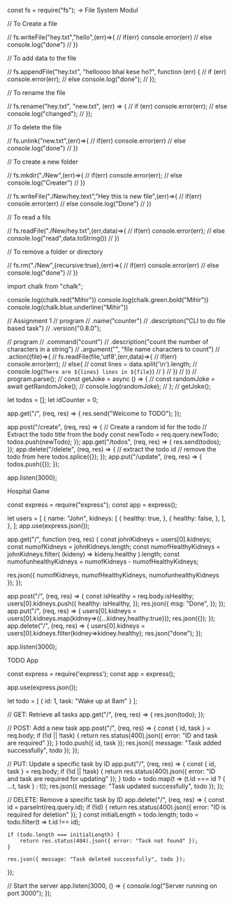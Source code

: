 const fs = require("fs"); -> File System Modul

// To Create a file

// fs.writeFile("hey.txt","hello",(err)=>{
// if(err) console.error(err)
// else console.log("done")
// })

// To add data to the file

// fs.appendFile("hey.txt", "helloooo bhai kese ho?", function (err) {
// if (err) console.error(err);
// else console.log("done");
// });

// To rename the file

// fs.rename("hey.txt", "new.txt", (err) => {
// if (err) console.error(err);
// else console.log("changed");
// });

// To delete the file

// fs.unlink("new.txt",(err)=>{
// if(err) console.error(err)
// else console.log("done")
// })

// To create a new folder

// fs.mkdir("./New",(err)=>{
// if(err) console.error(err);
// else console.log("Creater")
// })

// fs.writeFile("./New/hey.text","Hey this is new file",(err)=>{
// if(err) console.error(err)
// else console.log("Done")
// })

// To read a fils

// fs.readFile("./New/hey.txt",(err,data)=>{
// if(err) console.error(err);
// else console.log("read",data.toString())
// })

// To remove a folder or directory

// fs.rm("./New",{recursive:true},(err)=>{
// if(err) console.error(err)
// else console.log("done")
// })

import chalk from "chalk";

console.log(chalk.red("Mihir"))
console.log(chalk.green.bold("Mihir"))
console.log(chalk.blue.underline("Mihir"))

// Assignment 1
// program
// .name("counter")
// .description("CLI to do file based task")
// .version("0.8.0");

// program
// .command("count")
// .description("count the number of characters in a string")
// .argument("<files>", "file name characters to count")
// .action((file)=>{
// fs.readFile(file,'utf8',(err,data)=>{
// if(err) console.error(err);
// else{
// const lines = data.split('\n').length;
// console.log(`There are ${lines} lines in ${file}`)
// }
// })
// })
// program.parse();
// const getJoke = async () => {
// const randomJoke = await getRandomJoke();
// console.log(randomJoke);
// };
// getJoke();

let todos = [];
let idCounter = 0;

app.get("/", (req, res) => {
res.send("Welcome to TODO");
});

app.post("/create", (req, res) => {
// Create a random id for the todo
// Extract the todo title from the body
const newTodo = req.query.newTodo;
todos.push(newTodo);
});
app.get("/todos", (req, res) => {
res.send(todos);
});
app.delete("/delete", (req, res) => {
// extract the todo id
// remove the todo from here
todos.splice({});
});
app.put("/update", (req, res) => {
todos.push({});
});

app.listen(3000);

Hospital Game

const express = require("express");
const app = express();

let users = [
{
name: "John",
kidneys: [
{
healthy: true,
},
{
healthy: false,
},
],
},
];
app.use(express.json());

app.get("/", function (req, res) {
const johnKidneys = users[0].kidneys;
const numofKidneys = johnKidneys.length;
const numofHealthyKidneys = johnKidneys.filter(
(kideny) => kideny.healthy
).length;
const numofunhealthyKidneys = numofKidneys - numofHealthyKidneys;

res.json({ numofKidneys, numofHealthyKidneys, numofunhealthyKidneys });
});

app.post("/", (req, res) => {
const isHealthy = req.body.isHealthy;
users[0].kidneys.push({
healthy: isHealthy,
});
res.json({
msg: "Done",
});
});
app.put("/", (req, res) => {
users[0].kidneys = users[0].kidneys.map(kidney=>({...kidney,healthy:true}));
res.json({});
});
app.delete("/", (req, res) => {
users[0].kidneys = users[0].kidneys.filter(kidney=>kidney.healthy);
res.json("done");
});

app.listen(3000);

TODO App

const express = require('express');
const app = express();

app.use(express.json());

let todo = [
    { id: 1, task: "Wake up at 8am" }
];

// GET: Retrieve all tasks
app.get("/", (req, res) => {
    res.json(todo);
});

// POST: Add a new task
app.post("/", (req, res) => {
    const { id, task } = req.body;
    if (!id || !task) {
        return res.status(400).json({ error: "ID and task are required" });
    }
    todo.push({ id, task });
    res.json({ message: "Task added successfully", todo });
});

// PUT: Update a specific task by ID
app.put("/", (req, res) => {
    const { id, task } = req.body;
    if (!id || !task) {
        return res.status(400).json({ error: "ID and task are required for updating" });
    }
    todo = todo.map(t => (t.id === id ? { ...t, task } : t));
    res.json({ message: "Task updated successfully", todo });
});

// DELETE: Remove a specific task by ID
app.delete("/", (req, res) => {
    const id = parseInt(req.query.id);
    if (!id) {
        return res.status(400).json({ error: "ID is required for deletion" });
    }
    const initialLength = todo.length;
    todo = todo.filter(t => t.id !== id);
    
    if (todo.length === initialLength) {
        return res.status(404).json({ error: "Task not found" });
    }

    res.json({ message: "Task deleted successfully", todo });
});

// Start the server
app.listen(3000, () => {
    console.log("Server running on port 3000");
});
